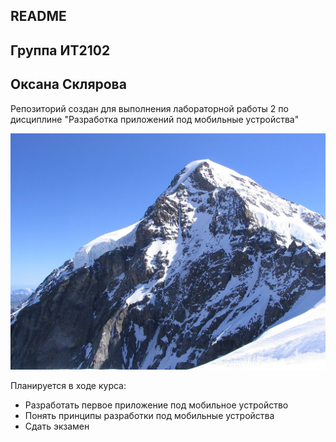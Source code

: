 ## README
## Группа ИТ2102

## Оксана Склярова

Репозиторий создан для выполнения лабораторной работы 2 по дисциплине "Разработка приложений под мобильные устройства"

![img.png](img.png)

Планируется в ходе курса:

- Разработать первое приложение под мобильное устройство
- Понять принципы разработки под мобильные устройства
- Сдать экзамен